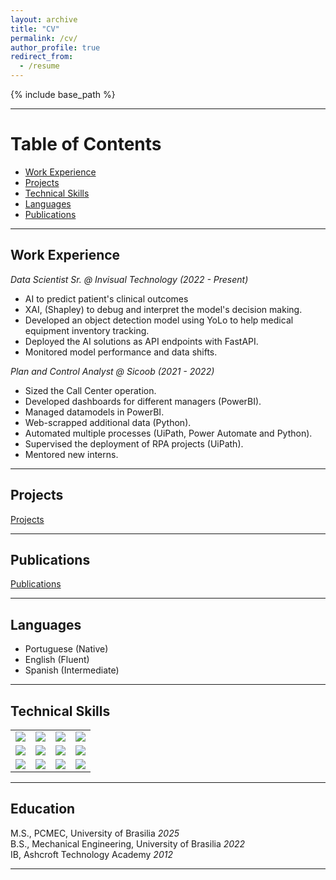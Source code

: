 ```yaml
---
layout: archive
title: "CV"
permalink: /cv/
author_profile: true
redirect_from:
  - /resume
---
```


{% include base_path %}

---

# Table of Contents
- [Work Experience](#work-experience)
- [Projects](#projects)
- [Technical Skills](#technical-skills)
- [Languages](#languages)
- [Publications](#publications)

---
## Work Experience
*Data Scientist Sr. @ Invisual Technology (2022 - Present)*
* AI to predict patient's clinical outcomes
* XAI, (Shapley) to debug and interpret the model's decision making.
* Developed an object detection model using YoLo to help medical equipment inventory tracking.
* Deployed the AI solutions as API endpoints with FastAPI.
* Monitored model performance and data shifts.

*Plan and Control Analyst @ Sicoob (2021 - 2022)*
* Sized the Call Center operation.
* Developed dashboards for different managers (PowerBI).
* Managed datamodels in PowerBI.
* Web-scrapped additional data (Python).
* Automated multiple processes (UiPath, Power Automate and Python).
* Supervised the deployment of RPA projects (UiPath).
* Mentored new interns.

---
## Projects
[Projects](https://bessagg.github.io/academicpages.github.io/projects/)

---
## Publications
[Publications](https://bessagg.github.io/academicpages.github.io/publications/)

---

## Languages 
* Portuguese (Native)
* English (Fluent)
* Spanish (Intermediate)

---

## Technical Skills
<table>
  <tr align="center">
    <td>
      <img src="https://img.shields.io/badge/Python-3776AB?logo=python&logoColor=white"/>
    </td>
    <td>
      <img src="https://img.shields.io/badge/AWS-232F3E?logo=amazon-aws&logoColor=white"/>
    </td>
    <td>
      <img src="https://img.shields.io/badge/SageMaker-232F3E?logo=amazon-aws&logoColor=white"/>
    </td>
    <td>
      <img src="https://img.shields.io/badge/Lambda-FF9900?logo=amazon-aws&logoColor=white"/>
    </td>
  </tr>
  <tr align="center">
    <td>
      <img src="https://img.shields.io/badge/Git-F05032?logo=git&logoColor=white"/>
    </td>
    <td>
      <img src="https://img.shields.io/badge/Docker-2496ED?logo=docker&logoColor=white"/>
    </td>
    <td>
      <img src="https://img.shields.io/badge/OpenCV-5C3EE8?logo=opencv&logoColor=white"/>
    </td>
    <td>
      <img src="https://img.shields.io/badge/Machine%20Learning-0769AD?logo=codeforces&logoColor=white"/>
    </td>
  </tr>
  <tr align="center">
    <td>
      <img src="https://img.shields.io/badge/Power%20BI-F2C811?logo=power-bi&logoColor=black"/>
    </td>
    <td>
      <img src="https://img.shields.io/badge/Object%20Detection-2980B9?logo=visual-studio-code&logoColor=white"/>
    </td>
    <td>
      <img src="https://img.shields.io/badge/Computer%20Vision-8E44AD?logo=opencv&logoColor=white"/>
    </td>
    <td>
      <img src="https://img.shields.io/badge/SQL-4479A1?logo=mysql&logoColor=white"/>
    </td>
  </tr>
</table>

---

## Education
M.S., PCMEC,                       University of Brasilia              *2025*     
B.S., Mechanical Engineering,      University of Brasilia              *2022*    
IB,                                Ashcroft Technology Academy         *2012*

---
